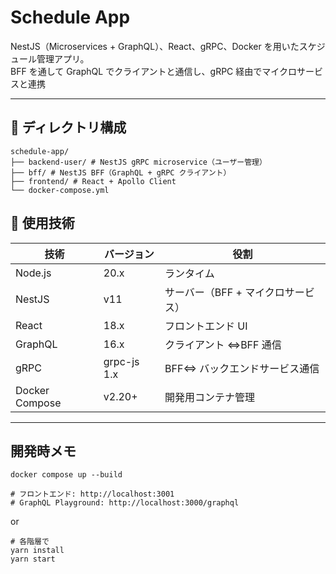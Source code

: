 # Schedule App

NestJS（Microservices + GraphQL）、React、gRPC、Docker を用いたスケジュール管理アプリ。  
BFF を通して GraphQL でクライアントと通信し、gRPC 経由でマイクロサービスと連携

---

## 📁 ディレクトリ構成

```
schedule-app/
├── backend-user/ # NestJS gRPC microservice（ユーザー管理）
├── bff/ # NestJS BFF（GraphQL + gRPC クライアント）
├── frontend/ # React + Apollo Client
└── docker-compose.yml
```

## 🚀 使用技術

| 技術           | バージョン  | 役割                               |
| -------------- | ----------- | ---------------------------------- |
| Node.js        | 20.x        | ランタイム                         |
| NestJS         | v11         | サーバー（BFF + マイクロサービス） |
| React          | 18.x        | フロントエンド UI                  |
| GraphQL        | 16.x        | クライアント ⇔BFF 通信             |
| gRPC           | grpc-js 1.x | BFF⇔ バックエンドサービス通信      |
| Docker Compose | v2.20+      | 開発用コンテナ管理                 |

---

## 開発時メモ

```
docker compose up --build

# フロントエンド: http://localhost:3001
# GraphQL Playground: http://localhost:3000/graphql
```

or

```
# 各階層で
yarn install
yarn start
```
